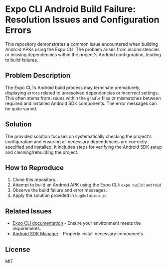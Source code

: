 # Expo CLI Android Build Failure: Resolution Issues and Configuration Errors

This repository demonstrates a common issue encountered when building Android APKs using the Expo CLI. The problem arises from inconsistencies or missing dependencies within the project's Android configuration, leading to build failures.

## Problem Description

The Expo CLI's Android build process may terminate prematurely, displaying errors related to unresolved dependencies or incorrect settings. This often stems from issues within the `gradle` files or mismatches between required and installed Android SDK components.  The error messages can be quite varied.

## Solution

The provided solution focuses on systematically checking the project's configuration and ensuring all necessary dependencies are correctly specified and installed. It includes steps for verifying the Android SDK setup and cleaning/rebuilding the project.

## How to Reproduce

1. Clone this repository.
2. Attempt to build an Android APK using the Expo CLI: `expo build:android`
3. Observe the build failure and error messages.
4. Apply the solution provided in `bugSolution.js`

## Related Issues

- [Expo CLI documentation](https://docs.expo.io/build/requirements/) - Ensure your environment meets the requirements.
- [Android SDK Manager](https://developer.android.com/studio/intro) -  Properly install necessary components.

## License

MIT